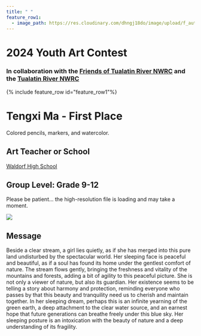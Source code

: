 ```yaml
---
title: " "
feature_row1:
  - image_path: https://res.cloudinary.com/dhngj18do/image/upload/f_auto,q_auto/v1/images/artcontest/ribbon_1
---
```


# 2024 Youth Art Contest

### In collaboration with the [Friends of Tualatin River NWRC](https://fotr.wildapricot.org/) and the [Tualatin River NWRC](https://www.fws.gov/refuge/Tualatin_River/)

{% include feature_row id="feature_row1"%}

# Tengxi Ma - First Place  
Colored pencils, markers, and watercolor.  

## Art Teacher or School  
[Waldorf High School](https://www.portlandwaldorfhighschool.org/)  

## Group Level: Grade 9-12  
Please be patient... the high-resolution file is loading and may take a moment.  

![](https://res.cloudinary.com/dhngj18do/image/upload/f_auto,q_auto/v1/images/artcontest/2024_grp1_1st_large)

## Message

Beside a clear stream, a girl lies quietly, as if she has merged into this pure land undisturbed by the spectacular world. Her sleeping face is peaceful and beautiful, as if a soul has found its home under the gentlest comfort of nature. The stream flows gently, bringing the freshness and vitality of the mountains and forests, adding a bit of agility to this peaceful picture. She is not only a viewer of nature, but also its guardian. Her existence seems to be telling a story about harmony and protection, reminding everyone who passes by that this beauty and tranquility need us to cherish and maintain together. In her sleeping dream, perhaps this is an infinite yearning of the green earth, a deep attachment to the clear water source, and an earnest hope that future generations can breathe freely under this blue sky. Her sleeping posture is an intoxication with the beauty of nature and a deep understanding of its fragility.
